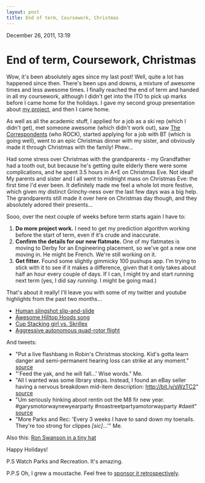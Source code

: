 ```yaml
---
layout: post
title: End of term, Coursework, Christmas
---
```


December 26, 2011, 13:19

# End of term, Coursework, Christmas #

Wow, it's been absolutely ages since my last post! Well, quite a lot has happened since then. There's been ups and downs, a mixture of awesome times and less awesome times. I finally reached the end of term and handed in all my coursework, although I didn't get into the ITO to pick up marks before I came home for the holidays. I gave my second group presentation about [my project](http://shearn89.com/project/), and then I came home.

As well as all the academic stuff, I applied for a job as a ski rep (which I didn't get), met someone awesome (which didn't work out), saw [The Correspondents](http://thecorrespondents.co.uk/) (who ROCK), started applying for a job with BT (which is going well), went to an epic Christmas dinner with my sister, and obviously made it through Christmas with the family! Phew...

Had some stress over Christmas with the grandparents - my Grandfather had a tooth out, but because he's getting quite elderly there were some complications, and he spent 3.5 hours in A+E on Christmas Eve. Not ideal! My parents and sister and I all went to midnight mass on Christmas Eve: the first time I'd ever been. It definitely made me feel a whole lot more festive, which given my distinct Grinchy-ness over the last few days was a big help. The grandparents still made it over here on Christmas day though, and they absolutely adored their presents...

Sooo, over the next couple of weeks before term starts again I have to:
1. **Do more project work.** I need to get my prediction algorithm working before the start of term, even if it's crude and inaccurate.
2. **Confirm the details for our new flatmate.** One of my flatmates is moving to Derby for an Engineering placement, so we've got a new one moving in. He might be French. We're still working on it.
3. **Get fitter.** Found some slightly gimmicky 100 pushups app. I'm trying to stick with it to see if it makes a difference, given that it only takes about half an hour every couple of days. If I can, I might try and start running next term (yes, I did say *running*. I might be going mad.)

That's about it really! I'll leave you with some of my twitter and youtube highlights from the past two months...
* [Human slingshot slip-and-slide](http://www.youtube.com/watch?v=ShFAeNdiEiA)
* [Awesome Hilltop Hoods song](http://www.youtube.com/watch?v=AVkoj35YD2s)
* [Cup Stacking girl vs. Skrillex](http://www.youtube.com/watch?v=PapG53eIM1M)
* [Aggressive autonomous quad-rotor flight](http://www.youtube.com/watch?v=MvRTALJp8DM)

And tweets:
* "Put a live flashbang in Robin's Christmas stocking. Kid's gotta learn danger and semi-permanent hearing loss can strike at any moment." [source](https://twitter.com/#!/God_Damn_Batman/status/150661565287370752)
* "'Feed the yak, and he will fall...' Wise words." Me.
* "All I wanted was some library steps. Instead, I found an eBay seller having a nervous breakdown mid-item description: http://bit.ly/sWzTC2" [source](https://twitter.com/#!/katbrown82/status/138645663868129280)
* "Um seriously hinking aboot rentin oot the M8 fir new year. #garysmotorwaynewyearparty #noastreetpartyamotorwayparty #daeit" [source](https://twitter.com/#!/GARYTANK/status/149553240386711552)
* "More Parks and Rec: 'Every 3 weeks I have to sand down my toenails. They're too strong for clippes *[sic]*...'" Me.

Also this: [Ron Swanson in a tiny hat](http://nymag.com/daily/entertainment/2011/05/ron_swanson_tiny_hat_gif.html)

Happy Holidays!

P.S
Watch Parks and Recreation. It's amazing.

P.P.S
Oh, I grew a moustache. Feel free to [sponsor it retrospectively](http://mobro.co/alexshearn).
